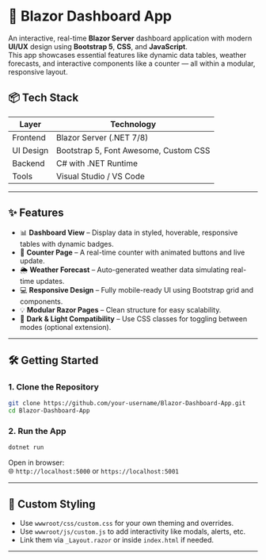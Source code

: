 
# 🚀 Blazor Dashboard App

An interactive, real-time **Blazor Server** dashboard application with modern **UI/UX** design using **Bootstrap 5**, **CSS**, and **JavaScript**.  
This app showcases essential features like dynamic data tables, weather forecasts, and interactive components like a counter — all within a modular, responsive layout.



## 📦 Tech Stack

| Layer      | Technology                          |
|------------|-------------------------------------|
| Frontend   | Blazor Server (.NET 7/8)            |
| UI Design  | Bootstrap 5, Font Awesome, Custom CSS |
| Backend    | C# with .NET Runtime                |
| Tools      | Visual Studio / VS Code             |

---



## ✨ Features

- 📊 **Dashboard View** – Display data in styled, hoverable, responsive tables with dynamic badges.
- 🔢 **Counter Page** – A real-time counter with animated buttons and live update.
- 🌦 **Weather Forecast** – Auto-generated weather data simulating real-time updates.
- 💻 **Responsive Design** – Fully mobile-ready UI using Bootstrap grid and components.
- 💡 **Modular Razor Pages** – Clean structure for easy scalability.
- 🌙 **Dark & Light Compatibility** – Use CSS classes for toggling between modes (optional extension).

---

## 🛠️ Getting Started

### 1. Clone the Repository

```bash
git clone https://github.com/your-username/Blazor-Dashboard-App.git
cd Blazor-Dashboard-App
```

### 2. Run the App

```bash
dotnet run
```

Open in browser:  
🌐 `http://localhost:5000` or `https://localhost:5001`

---


## 🔧 Custom Styling

- Use `wwwroot/css/custom.css` for your own theming and overrides.
- Use `wwwroot/js/custom.js` to add interactivity like modals, alerts, etc.
- Link them via `_Layout.razor` or inside `index.html` if needed.

---
